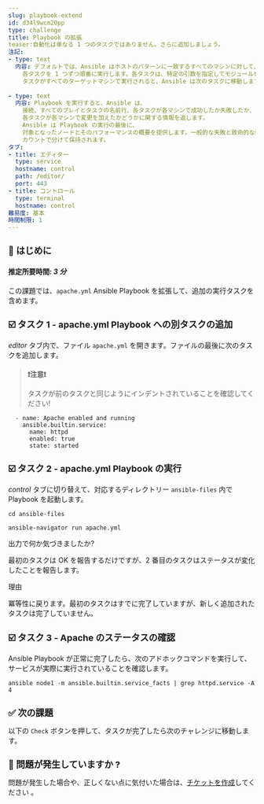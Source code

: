 ```yaml
---
slug: playbook-extend
id: d34l9wcm20pp
type: challenge
title: Playbook の拡張
teaser:自動化は単なる 1 つのタスクではありません。さらに追加しましょう。
注記:
- type: text
  内容: デフォルトでは、Ansible はホストのパターンに一致するすべてのマシンに対して、
    各タスクを 1 つずつ順番に実行します。各タスクは、特定の引数を指定してモジュールを実行します。
    タスクがすべてのターゲットマシンで実行されると、Ansible は次のタスクに移動します。
    
- type: text
  内容: Playbook を実行すると、Ansible は、
    接続、すべてのプレイとタスクの名前行、各タスクが各マシンで成功したか失敗したか、
    各タスクが各マシンで変更を加えたかどうかに関する情報を返します。
    Ansible は Playbook の実行の最後に、
    対象となったノードとそのパフォーマンスの概要を提供します。一般的な失敗と致命的な到達不能な通信試行は、
    カウントで分けて保持されます。
タブ:
- title: エディター
  type: service
  hostname: control
  path: /editor/
  port: 443
- title: コントロール
  type: terminal
  hostname: control
難易度: 基本
時間制限: 1
---
```

👋 はじめに
===
#### 推定所要時間: *3 分*<p>
この課題では、`apache.yml` Ansible Playbook を拡張して、追加の実行タスクを含めます。

☑️ タスク 1 - apache.yml Playbook への別タスクの追加
===

*editor* タブ内で、ファイル `apache.yml` を開きます。ファイルの最後に次のタスクを追加します。

>### **❗️注意❗️**
>タスクが前のタスクと同じようにインデントされていることを確認してください!


```
  - name: Apache enabled and running
    ansible.builtin.service:
      name: httpd
      enabled: true
      state: started
```

☑️ タスク 2 - apache.yml Playbook の実行
===

*control* タブに切り替えて、対応するディレクトリー `ansible-files` 内で Playbook を起動します。

```
cd ansible-files
```

```
ansible-navigator run apache.yml
```

出力で何か気づきましたか?

最初のタスクは OK を報告するだけですが、2 番目のタスクはステータスが変化したことを報告します。

理由

冪等性に戻ります。最初のタスクはすでに完了していますが、新しく追加されたタスクは完了していません。


☑️ タスク 3 - Apache のステータスの確認
===

Ansible Playbook が正常に完了したら、次のアドホックコマンドを実行して、サービスが実際に実行されていることを確認します。

```
ansible node1 -m ansible.builtin.service_facts | grep httpd.service -A 4
```
✅ 次の課題
===
以下の `Check` ボタンを押して、タスクが完了したら次のチャレンジに移動します。

🐛 問題が発生していますか ?
====

問題が発生した場合や、正しくない点に気付いた場合は、[チケットを作成](https://github.com/ansible/instruqt/issues/new?labels=writing-first-playbook&title=Issue+with+Writing+First+Playbook+slug+ID:+playbook-extend&assignees=rlopez133)してください 。

<style type="text/css" rel="stylesheet">
  .lightbox {
    display: none;
    position: fixed;
    justify-content: center;
    align-items: center;
    z-index: 999;
    top: 0;
    left: 0;
    right: 0;
    bottom: 0;
    padding: 1rem;
    background: rgba(0, 0, 0, 0.8);
    margin-left: auto;
    margin-right: auto;
    margin-top: auto;
    margin-bottom: auto;
  }
  .lightbox:target {
    display: flex;
  }
  .lightbox img {
    /* max-height: 100% */
    max-width: 60%;
    max-height: 60%;
  }
  img {
    display: block;
    margin-left: auto;
    margin-right: auto;
    width: 100%;
  }
  h1 {
    font-size: 18px;
  }
    h2 {
    font-size: 16px;
    font-weight: 600
  }
    h3 {
    font-size: 14px;
    font-weight: 600
  }
  p span {
    font-size: 14px;
  }
  ul li span {
    font-size: 14px
  }
</style>